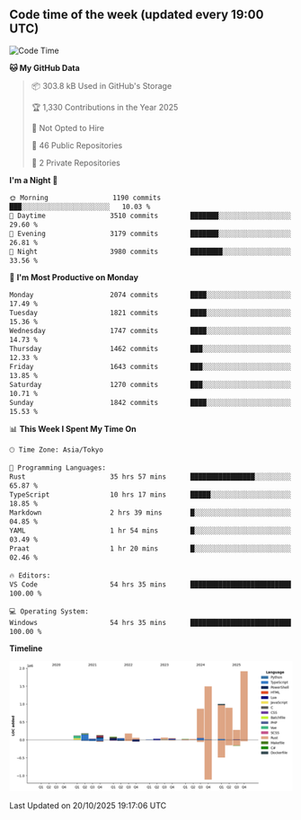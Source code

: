## Code time of the week (updated every 19:00 UTC)

<!--START_SECTION:waka-->
![Code Time](http://img.shields.io/badge/Code%20Time-5%2C575%20hrs%2037%20mins-blue)

**🐱 My GitHub Data** 

> 📦 303.8 kB Used in GitHub's Storage 
 > 
> 🏆 1,330 Contributions in the Year 2025
 > 
> 🚫 Not Opted to Hire
 > 
> 📜 46 Public Repositories 
 > 
> 🔑 2 Private Repositories 
 > 
**I'm a Night 🦉** 

```text
🌞 Morning                1190 commits        ███░░░░░░░░░░░░░░░░░░░░░░   10.03 % 
🌆 Daytime                3510 commits        ███████░░░░░░░░░░░░░░░░░░   29.60 % 
🌃 Evening                3179 commits        ███████░░░░░░░░░░░░░░░░░░   26.81 % 
🌙 Night                  3980 commits        ████████░░░░░░░░░░░░░░░░░   33.56 % 
```
📅 **I'm Most Productive on Monday** 

```text
Monday                   2074 commits        ████░░░░░░░░░░░░░░░░░░░░░   17.49 % 
Tuesday                  1821 commits        ████░░░░░░░░░░░░░░░░░░░░░   15.36 % 
Wednesday                1747 commits        ████░░░░░░░░░░░░░░░░░░░░░   14.73 % 
Thursday                 1462 commits        ███░░░░░░░░░░░░░░░░░░░░░░   12.33 % 
Friday                   1643 commits        ███░░░░░░░░░░░░░░░░░░░░░░   13.85 % 
Saturday                 1270 commits        ███░░░░░░░░░░░░░░░░░░░░░░   10.71 % 
Sunday                   1842 commits        ████░░░░░░░░░░░░░░░░░░░░░   15.53 % 
```


📊 **This Week I Spent My Time On** 

```text
🕑︎ Time Zone: Asia/Tokyo

💬 Programming Languages: 
Rust                     35 hrs 57 mins      ████████████████░░░░░░░░░   65.87 % 
TypeScript               10 hrs 17 mins      █████░░░░░░░░░░░░░░░░░░░░   18.85 % 
Markdown                 2 hrs 39 mins       █░░░░░░░░░░░░░░░░░░░░░░░░   04.85 % 
YAML                     1 hr 54 mins        █░░░░░░░░░░░░░░░░░░░░░░░░   03.49 % 
Praat                    1 hr 20 mins        █░░░░░░░░░░░░░░░░░░░░░░░░   02.46 % 

🔥 Editors: 
VS Code                  54 hrs 35 mins      █████████████████████████   100.00 % 

💻 Operating System: 
Windows                  54 hrs 35 mins      █████████████████████████   100.00 % 
```

**Timeline**

![Lines of Code chart](https://raw.githubusercontent.com/SARDONYX-sard/SARDONYX-sard/main/assets/bar_graph.png)


 Last Updated on 20/10/2025 19:17:06 UTC
<!--END_SECTION:waka-->